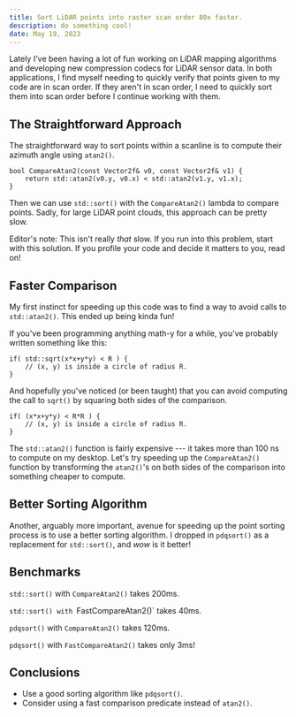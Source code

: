 ```yaml
---
title: Sort LiDAR points into raster scan order 80x faster.
description: do something cool!
date: May 19, 2023
---
```


Lately I've been having a lot of fun working on LiDAR mapping algorithms and developing new compression codecs for LiDAR sensor data.
In both applications, I find myself needing to quickly verify that points given to my code are in scan order.
If they aren't in scan order, I need to quickly sort them into scan order before I continue working with them.

## The Straightforward Approach

The straightforward way to sort points within a scanline is to compute their azimuth angle using `atan2()`.

    bool CompareAtan2(const Vector2f& v0, const Vector2f& v1) {
        return std::atan2(v0.y, v0.x) < std::atan2(v1.y, v1.x);
    }

Then we can use `std::sort()` with the `CompareAtan2()` lambda to compare points.
Sadly, for large LiDAR point clouds, this approach can be pretty slow.

Editor's note:
This isn't really *that* slow. If you run into this problem, start with this solution.
If you profile your code and decide it matters to you, read on!

## Faster Comparison

My first instinct for speeding up this code was to find a way to avoid calls to `std::atan2()`.
This ended up being kinda fun!

If you've been programming anything math-y for a while, you've probably written something like this:

    if( std::sqrt(x*x+y*y) < R ) {
        // (x, y) is inside a circle of radius R.
    }

And hopefully you've noticed (or been taught) that you can avoid computing the call to `sqrt()` by squaring both sides of the comparison.

    if( (x*x+y*y) < R*R ) {
        // (x, y) is inside a circle of radius R.
    }

The `std::atan2()` function is fairly expensive --- it takes more than 100 ns to compute on my desktop.
Let's try speeding up the `CompareAtan2()` function by transforming the `atan2()`'s on both sides of the comparison into something cheaper to compute.

## Better Sorting Algorithm
Another, arguably more important, avenue for speeding up the point sorting process is to use a better sorting algorithm.
I dropped in `pdqsort()` as a replacement for `std::sort()`, and *wow* is it better!

## Benchmarks

`std::sort()` with `CompareAtan2()` takes 200ms.

`std::sort() with `FastCompareAtan2()` takes 40ms.

`pdqsort()` with `CompareAtan2()` takes 120ms.

`pdqsort()` with `FastCompareAtan2()` takes only 3ms!

## Conclusions

* Use a good sorting algorithm like `pdqsort()`.
* Consider using a fast comparison predicate instead of `atan2()`.
